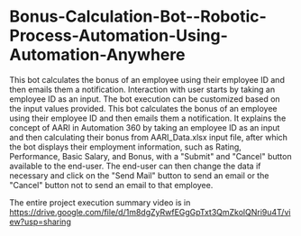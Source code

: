 # Bonus-Calculation-Bot--Robotic-Process-Automation-Using-Automation-Anywhere
This bot calculates the bonus of an employee using their employee ID and then    emails them a notification. Interaction with user starts by taking an employee ID as an input. The bot execution can be customized based on the input values provided. This bot calculates the bonus of an employee using their employee ID and then emails them a notification. It explains the concept of AARI in Automation 360 by taking an employee ID as an input and then calculating their bonus from AARI_Data.xlsx input file, after which the bot displays their employment information, such as Rating, Performance, Basic Salary, and Bonus, with a "Submit" and "Cancel" button available to the end-user. The end-user can then change the data if necessary and click on the "Send Mail" button to send an email or the "Cancel" button not to send an email to that employee.

The entire project execution summary video is in https://drive.google.com/file/d/1m8dgZyRwfEGgGpTxt3QmZkolQNri9u4T/view?usp=sharing

